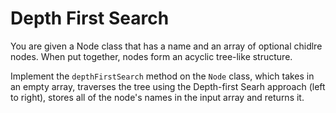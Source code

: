 # Depth First Search

You are given a Node class that has a name and an array of optional chidlre nodes. When put together, nodes form an acyclic tree-like structure.

Implement the `depthFirstSearch` method on the `Node` class, which takes in an empty array, traverses the tree using the Depth-first Searh approach (left to right), stores all of the node's names in the input array and returns it.

